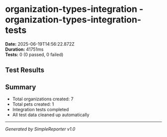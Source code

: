# organization-types-integration - organization-types-integration-tests

**Date:** 2025-06-19T14:56:22.872Z  
**Duration:** 41751ms  
**Tests:** 0 (0 passed, 0 failed)

## Test Results



## Summary

- Total organizations created: 7
- Total pets created: 1
- Integration tests completed
- All test data cleaned up automatically

---
*Generated by SimpleReporter v1.0*
